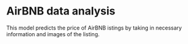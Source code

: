 # AirBNB data analysis
This model predicts the price of AirBNB istings by taking in necessary information and images of the listing.
